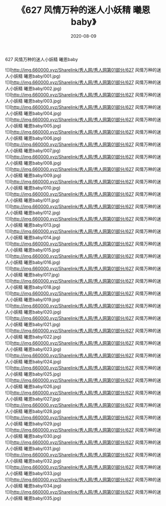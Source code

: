 ﻿---
layout: post
title:  《627 风情万种的迷人小妖精 曦恩baby》
date:   2020-08-09
img: http://img.660000.xyz/Sharelink/秀人网/秀人网第01部分/627 风情万种的迷人小妖精 曦恩baby/000.jpg
categories: [美女, 清纯, 唯美]
---

627 风情万种的迷人小妖精 曦恩baby

  ![](http://img.660000.xyz/Sharelink/秀人网/秀人网第01部分/627 风情万种的迷人小妖精 曦恩baby/001.jpg) <br> ![](http://img.660000.xyz/Sharelink/秀人网/秀人网第01部分/627 风情万种的迷人小妖精 曦恩baby/002.jpg) <br> ![](http://img.660000.xyz/Sharelink/秀人网/秀人网第01部分/627 风情万种的迷人小妖精 曦恩baby/003.jpg) <br> ![](http://img.660000.xyz/Sharelink/秀人网/秀人网第01部分/627 风情万种的迷人小妖精 曦恩baby/004.jpg) <br> ![](http://img.660000.xyz/Sharelink/秀人网/秀人网第01部分/627 风情万种的迷人小妖精 曦恩baby/005.jpg) <br> ![](http://img.660000.xyz/Sharelink/秀人网/秀人网第01部分/627 风情万种的迷人小妖精 曦恩baby/006.jpg) <br> ![](http://img.660000.xyz/Sharelink/秀人网/秀人网第01部分/627 风情万种的迷人小妖精 曦恩baby/007.jpg) <br> ![](http://img.660000.xyz/Sharelink/秀人网/秀人网第01部分/627 风情万种的迷人小妖精 曦恩baby/008.jpg) <br> ![](http://img.660000.xyz/Sharelink/秀人网/秀人网第01部分/627 风情万种的迷人小妖精 曦恩baby/009.jpg) <br> ![](http://img.660000.xyz/Sharelink/秀人网/秀人网第01部分/627 风情万种的迷人小妖精 曦恩baby/010.jpg) <br> ![](http://img.660000.xyz/Sharelink/秀人网/秀人网第01部分/627 风情万种的迷人小妖精 曦恩baby/011.jpg) <br> ![](http://img.660000.xyz/Sharelink/秀人网/秀人网第01部分/627 风情万种的迷人小妖精 曦恩baby/012.jpg) <br> ![](http://img.660000.xyz/Sharelink/秀人网/秀人网第01部分/627 风情万种的迷人小妖精 曦恩baby/013.jpg) <br> ![](http://img.660000.xyz/Sharelink/秀人网/秀人网第01部分/627 风情万种的迷人小妖精 曦恩baby/014.jpg) <br> ![](http://img.660000.xyz/Sharelink/秀人网/秀人网第01部分/627 风情万种的迷人小妖精 曦恩baby/015.jpg) <br> ![](http://img.660000.xyz/Sharelink/秀人网/秀人网第01部分/627 风情万种的迷人小妖精 曦恩baby/016.jpg) <br> ![](http://img.660000.xyz/Sharelink/秀人网/秀人网第01部分/627 风情万种的迷人小妖精 曦恩baby/017.jpg) <br> ![](http://img.660000.xyz/Sharelink/秀人网/秀人网第01部分/627 风情万种的迷人小妖精 曦恩baby/018.jpg) <br> ![](http://img.660000.xyz/Sharelink/秀人网/秀人网第01部分/627 风情万种的迷人小妖精 曦恩baby/019.jpg) <br> ![](http://img.660000.xyz/Sharelink/秀人网/秀人网第01部分/627 风情万种的迷人小妖精 曦恩baby/020.jpg) <br> ![](http://img.660000.xyz/Sharelink/秀人网/秀人网第01部分/627 风情万种的迷人小妖精 曦恩baby/021.jpg) <br> ![](http://img.660000.xyz/Sharelink/秀人网/秀人网第01部分/627 风情万种的迷人小妖精 曦恩baby/022.jpg) <br> ![](http://img.660000.xyz/Sharelink/秀人网/秀人网第01部分/627 风情万种的迷人小妖精 曦恩baby/023.jpg) <br> ![](http://img.660000.xyz/Sharelink/秀人网/秀人网第01部分/627 风情万种的迷人小妖精 曦恩baby/024.jpg) <br> ![](http://img.660000.xyz/Sharelink/秀人网/秀人网第01部分/627 风情万种的迷人小妖精 曦恩baby/025.jpg) <br> ![](http://img.660000.xyz/Sharelink/秀人网/秀人网第01部分/627 风情万种的迷人小妖精 曦恩baby/026.jpg) <br> ![](http://img.660000.xyz/Sharelink/秀人网/秀人网第01部分/627 风情万种的迷人小妖精 曦恩baby/027.jpg) <br> ![](http://img.660000.xyz/Sharelink/秀人网/秀人网第01部分/627 风情万种的迷人小妖精 曦恩baby/028.jpg) <br> ![](http://img.660000.xyz/Sharelink/秀人网/秀人网第01部分/627 风情万种的迷人小妖精 曦恩baby/029.jpg) <br> ![](http://img.660000.xyz/Sharelink/秀人网/秀人网第01部分/627 风情万种的迷人小妖精 曦恩baby/030.jpg) <br> ![](http://img.660000.xyz/Sharelink/秀人网/秀人网第01部分/627 风情万种的迷人小妖精 曦恩baby/031.jpg) <br> ![](http://img.660000.xyz/Sharelink/秀人网/秀人网第01部分/627 风情万种的迷人小妖精 曦恩baby/032.jpg) <br> ![](http://img.660000.xyz/Sharelink/秀人网/秀人网第01部分/627 风情万种的迷人小妖精 曦恩baby/033.jpg) <br> ![](http://img.660000.xyz/Sharelink/秀人网/秀人网第01部分/627 风情万种的迷人小妖精 曦恩baby/034.jpg) <br> ![](http://img.660000.xyz/Sharelink/秀人网/秀人网第01部分/627 风情万种的迷人小妖精 曦恩baby/035.jpg) <br>